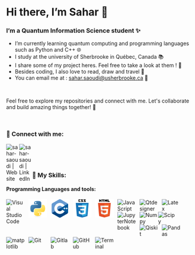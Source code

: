 # Hi there, I’m Sahar 👋
  
### I’m a Quantum Information Science student ✨
  
- I’m currently learning quantum computing and programming languages such as Python and C++ 🌐 
- I study at the university of Sherbrooke in Québec, Canada 📚
- I share some of my project heres. Feel free to take a look at them ! 💞️ 
- Besides coding, I also love to read, draw and travel 🔭
- You can email me at : [sahar.saoudi@usherbrooke.ca](mailto:sahar.saoudi@usherbrooke.ca) 🌱

<br />

Feel free to explore my repositories and connect with me. Let's collaborate and build amazing things together! 🌟

<br />
  
### 🚀 Connect with me:

[<img align="left" alt="sahar-saoudi | Website" width="35px" src="https://upload.wikimedia.org/wikipedia/commons/8/86/Neoliberal_globe_logo.svg" />][Website]
[<img align="left" alt="sahar-saoudi | LinkedIn" width="35px" src="https://upload.wikimedia.org/wikipedia/commons/c/ca/LinkedIn_logo_initials.png" />][LinkedIn]

<br />
<br />
<br />

### 💼 My Skills:  
#### Programming Languages and tools:
<img align="left" alt="Visual Studio Code" width="50px" src="https://cdn.jsdelivr.net/gh/devicons/devicon/icons/vscode/vscode-original.svg" style="padding-right:10px;" />
<img align="left" alt="Python" width="50px" src="https://raw.githubusercontent.com/devicons/devicon/master/icons/python/python-original.svg" style="padding-right:10px;" />
<img align="left" alt="Cplusplus" width="50px" src="https://raw.githubusercontent.com/devicons/devicon/master/icons/cplusplus/cplusplus-original.svg" style="padding-right:10px;" />
<img align="left" alt="CSS" width="50px" src="https://raw.githubusercontent.com/devicons/devicon/master/icons/css3/css3-original-wordmark.svg" style="padding-right:10px;" />
<img align="left" alt="Html" width="50px" src="https://raw.githubusercontent.com/devicons/devicon/master/icons/html5/html5-original-wordmark.svg" style="padding-right:10px;" />
<img align="left" alt="JavaScript" width="50px" src="https://cdn.jsdelivr.net/gh/devicons/devicon/icons/javascript/javascript-original.svg" style="padding-right:10px;" />
<img align="left" alt="Qtdesigner" width="50px" src="https://upload.wikimedia.org/wikipedia/commons/0/0b/Qt_logo_2016.svg" style="padding-right:10px;" />
<img align="left" alt="Latex" width="50px" src="https://i.stack.imgur.com/t5VF4.png" style="padding-right:10px;" />
<img align="left" alt="JupyterNotebook" width="50px" src="https://blogs.swarthmore.edu/its/wp-content/uploads/2020/08/jupyter.png" style="padding-right:10px;" />
<img align="left" alt="Numpy" width="50px" src="https://upload.wikimedia.org/wikipedia/commons/3/31/NumPy_logo_2020.svg" />
<img align="left" alt="Scipy" width="50px" src="https://upload.wikimedia.org/wikipedia/commons/b/b2/SCIPY_2.svg" style="padding-right:10px;" />
<img align="left" alt="Qiskit" width="50px" src="https://logowik.com/content/uploads/images/qiskit9093.logowik.com.webp" style="padding-right:10px;" />
<img align="left" alt="Pandas" width="50px" src="https://seeklogo.com/images/P/pandas-logo-776F6D45BB-seeklogo.com.png" style="padding-right:10px;" />
<img align="left" alt="matplotlib" width="50px" src="https://upload.wikimedia.org/wikipedia/commons/0/01/Created_with_Matplotlib-logo.svg" style="padding-right:10px;" />
<img align="left" alt="Git" width="50px" src="https://cdn.jsdelivr.net/gh/devicons/devicon/icons/git/git-original.svg" style="padding-right:10px;" />
<img align="left" alt="Gitlab" width="50px" src="https://cdn.icon-icons.com/icons2/2415/PNG/512/gitlab_original_logo_icon_146503.png" style="padding-right:10px;" />
<img align="left" alt="GitHub" width="50px" src="https://www.webfx.com/wp-content/uploads/2022/08/github-logo.png" style="padding-right:10px;" />
<img align="left" alt="Terminal" width="50px" src="https://upload.wikimedia.org/wikipedia/commons/b/b3/Terminalicon2.png" style="padding-right:10px;" />



[Website]: https://sahar-saoudi.github.io
[LinkedIn]: https://www.linkedin.com/in/saharsaoudi/
